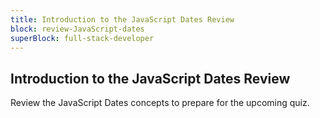 ```yaml
---
title: Introduction to the JavaScript Dates Review
block: review-JavaScript-dates
superBlock: full-stack-developer
---
```


## Introduction to the JavaScript Dates Review

Review the JavaScript Dates concepts to prepare for the upcoming quiz.
